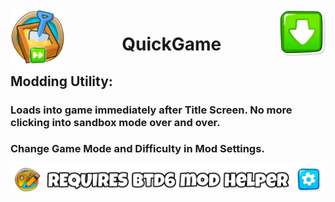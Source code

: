 <a href="https://github.com/doombubbles/template-mod/releases/latest/download/QuickGame.dll">
    <img align="left" alt="Icon" height="90" src="Icon.png">
    <img align="right" alt="Download" height="75" src="https://raw.githubusercontent.com/gurrenm3/BTD-Mod-Helper/master/BloonsTD6%20Mod%20Helper/Resources/DownloadBtn.png">
</a>

<h1 align="center">QuickGame</h1>

<h2>Modding Utility:</h2>

<h3>Loads into game immediately after Title Screen. No more clicking into sandbox mode over and over.</h3>

<h3>Change Game Mode and Difficulty in Mod Settings.</h3>



[![Requires BTD6 Mod Helper](https://raw.githubusercontent.com/gurrenm3/BTD-Mod-Helper/master/banner.png)](https://github.com/gurrenm3/BTD-Mod-Helper#readme)
